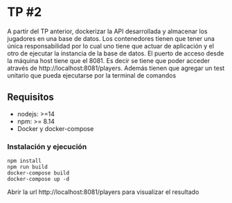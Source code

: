 # TP #2
A partir del TP anterior, dockerizar la API desarrollada y almacenar los jugadores en una base de datos.
Los contenedores tienen que tener una única responsabilidad por lo cual uno tiene que actuar de aplicación y el otro de ejecutar la instancia de la base de datos. El puerto de acceso desde la máquina host tiene que el 8081. Es decir se tiene que poder acceder através de http://localhost:8081/players.
Además tienen que agregar un test unitario que pueda ejecutarse por la terminal de comandos

## Requisitos
 - nodejs: >=14
 - npm: >= 8.14
 - Docker y docker-compose

### Instalación y ejecución
```
npm install
npm run build
docker-compose build
docker-compose up -d
```

Abrir la url http://localhost:8081/players para visualizar el resultado
